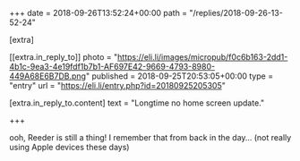 +++
date = 2018-09-26T13:52:24+00:00
path = "/replies/2018-09-26-13-52-24"

[extra]

[[extra.in_reply_to]]
photo = "https://eli.li/images/micropub/f0c6b163-2dd1-4b1c-9ea3-4e19fdf1b7b1-AF697E42-9669-4793-8980-449A68E6B7DB.png"
published = 2018-09-25T20:53:05+00:00
type = "entry"
url = "https://eli.li/entry.php?id=20180925205305"

[extra.in_reply_to.content]
text = "Longtime no home screen update."

+++

ooh, Reeder is still a thing! I remember that from back in the day… (not really using Apple devices these days)